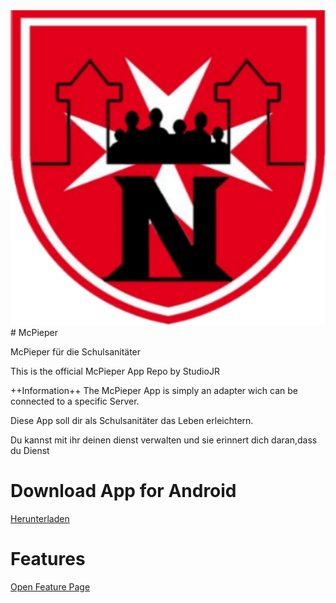 <img src="	1525446071633.png"/>
# McPieper

McPieper für die Schulsanitäter

This is the official McPieper App Repo by StudioJR 

++Information++
The McPieper App is simply an adapter wich can be connected to a specific Server.

Diese App soll dir als Schulsanitäter das Leben erleichtern.

Du kannst mit ihr deinen dienst verwalten und sie erinnert dich daran,dass du Dienst 


# Download App for Android
<a href="https://github.com/StudioJR/McPieper/raw/master/app.apk">Herunterladen</a>

# Features
<a href="docs/features.html">Open Feature Page</a>
